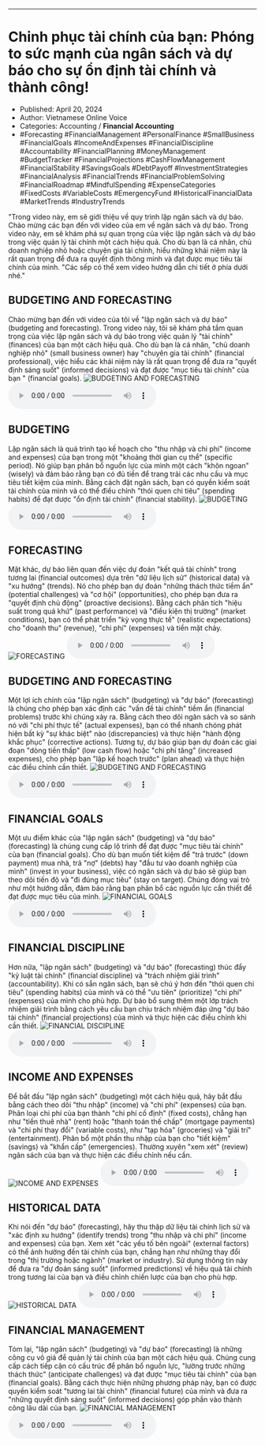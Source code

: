 
---

# Chinh phục tài chính của bạn: Phóng to sức mạnh của ngân sách và dự báo cho sự ổn định tài chính và thành công!

- Published: April 20, 2024
- Author: Vietnamese Online Voice
- Categories: Accounting / **Financial Accounting**
- #Forecasting #FinancialManagement #PersonalFinance #SmallBusiness #FinancialGoals #IncomeAndExpenses #FinancialDiscipline #Accountability #FinancialPlanning #MoneyManagement #BudgetTracker #FinancialProjections #CashFlowManagement #FinancialStability #SavingsGoals #DebtPayoff #InvestmentStrategies #FinancialAnalysis #FinancialTrends #FinancialProblemSolving #FinancialRoadmap #MindfulSpending #ExpenseCategories #FixedCosts #VariableCosts #EmergencyFund #HistoricalFinancialData #MarketTrends #IndustryTrends

"Trong video này, em sẽ giới thiệu về quy trình lập ngân sách và dự báo. Chào mừng các bạn đến với video của em về ngân sách và dự báo. Trong video này, em sẽ khám phá sự quan trọng của việc lập ngân sách và dự báo trong việc quản lý tài chính một cách hiệu quả. Cho dù bạn là cá nhân, chủ doanh nghiệp nhỏ hoặc chuyên gia tài chính, hiểu những khái niệm này là rất quan trọng để đưa ra quyết định thông minh và đạt được mục tiêu tài chính của mình. "Các sếp có thể xem video hướng dẫn chi tiết ở phía dưới nhé."


## BUDGETING AND FORECASTING

Chào mừng bạn đến với video của tôi về "lập ngân sách và dự báo" (budgeting and forecasting). Trong video này, tôi sẽ khám phá tầm quan trọng của việc lập ngân sách và dự báo trong việc quản lý "tài chính" (finances) của bạn một cách hiệu quả. Cho dù bạn là cá nhân, "chủ doanh nghiệp nhỏ" (small business owner) hay "chuyên gia tài chính" (financial professional), việc hiểu các khái niệm này là rất quan trọng để đưa ra "quyết định sáng suốt" (informed decisions) và đạt được "mục tiêu tài chính" của bạn " (financial goals).
![BUDGETING AND FORECASTING](https://http-archiver-apis-production-80.schnworks.com/storage/images/transitions/2024-04-20/transition--6771144289-Montserrat-Thin-512DA8.jpg)
<audio controls>
    <source src="https://http-archiver-apis-production-80.schnworks.com/storage/audio/file-11725188107.mp3" type="audio/mpeg">
</audio>



## BUDGETING

Lập ngân sách là quá trình tạo kế hoạch cho "thu nhập và chi phí" (income and expenses) của bạn trong một "khoảng thời gian cụ thể" (specific period). Nó giúp bạn phân bổ nguồn lực của mình một cách "khôn ngoan" (wisely) và đảm bảo rằng bạn có đủ tiền để trang trải các nhu cầu và mục tiêu tiết kiệm của mình. Bằng cách đặt ngân sách, bạn có quyền kiểm soát tài chính của mình và có thể điều chỉnh "thói quen chi tiêu" (spending habits) để đạt được "ổn định tài chính" (financial stability).
![BUDGETING](https://http-archiver-apis-production-80.schnworks.com/storage/images/transitions/2024-04-20/transition--22561557631-Montserrat-Black-512DA8.jpg)
<audio controls>
    <source src="https://http-archiver-apis-production-80.schnworks.com/storage/audio/file-6850982277.mp3" type="audio/mpeg">
</audio>



## FORECASTING

Mặt khác, dự báo liên quan đến việc dự đoán "kết quả tài chính" trong tương lai (financial outcomes) dựa trên "dữ liệu lịch sử" (historical data) và "xu hướng" (trends). Nó cho phép bạn dự đoán "những thách thức tiềm ẩn" (potential challenges) và "cơ hội" (opportunities), cho phép bạn đưa ra "quyết định chủ động" (proactive decisions). Bằng cách phân tích "hiệu suất trong quá khứ" (past performance) và "điều kiện thị trường" (market conditions), bạn có thể phát triển "kỳ vọng thực tế" (realistic expectations) cho "doanh thu" (revenue), "chi phí" (expenses) và tiền mặt chảy.
![FORECASTING](https://http-archiver-apis-production-80.schnworks.com/storage/images/transitions/2024-04-20/transition-29992080233-Montserrat-Medium-9C27B0.jpg)
<audio controls>
    <source src="https://http-archiver-apis-production-80.schnworks.com/storage/audio/file-1932470293.mp3" type="audio/mpeg">
</audio>



## BUDGETING AND FORECASTING

Một lợi ích chính của "lập ngân sách" (budgeting) và "dự báo" (forecasting) là chúng cho phép bạn xác định các "vấn đề tài chính" tiềm ẩn (financial problems) trước khi chúng xảy ra. Bằng cách theo dõi ngân sách và so sánh nó với "chi phí thực tế" (actual expenses), bạn có thể nhanh chóng phát hiện bất kỳ "sự khác biệt" nào (discrepancies) và thực hiện "hành động khắc phục" (corrective actions). Tương tự, dự báo giúp bạn dự đoán các giai đoạn "dòng tiền thấp" (low cash flow) hoặc "chi phí tăng" (increased expenses), cho phép bạn "lập kế hoạch trước" (plan ahead) và thực hiện các điều chỉnh cần thiết.
![BUDGETING AND FORECASTING](https://http-archiver-apis-production-80.schnworks.com/storage/images/transitions/2024-04-20/transition-22261716969-Montserrat-Thin-4A148C.jpg)
<audio controls>
    <source src="https://http-archiver-apis-production-80.schnworks.com/storage/audio/file-13321246484.mp3" type="audio/mpeg">
</audio>



## FINANCIAL GOALS

Một ưu điểm khác của "lập ngân sách" (budgeting) và "dự báo" (forecasting) là chúng cung cấp lộ trình để đạt được "mục tiêu tài chính" của bạn (financial goals). Cho dù bạn muốn tiết kiệm để "trả trước" (down payment) mua nhà, trả "nợ" (debts) hay "đầu tư vào doanh nghiệp của mình" (invest in your business), việc có ngân sách và dự báo sẽ giúp bạn theo dõi tiến độ và "đi đúng mục tiêu" (stay on target). Chúng đóng vai trò như một hướng dẫn, đảm bảo rằng bạn phân bổ các nguồn lực cần thiết để đạt được mục tiêu của mình.
![FINANCIAL GOALS](https://http-archiver-apis-production-80.schnworks.com/storage/images/transitions/2024-04-20/transition-17747942307-Montserrat-Thin-512DA8.jpg)
<audio controls>
    <source src="https://http-archiver-apis-production-80.schnworks.com/storage/audio/file-79027820198.mp3" type="audio/mpeg">
</audio>



## FINANCIAL DISCIPLINE

Hơn nữa, "lập ngân sách" (budgeting) và "dự báo" (forecasting) thúc đẩy "kỷ luật tài chính" (financial discipline) và "trách nhiệm giải trình" (accountability). Khi có sẵn ngân sách, bạn sẽ chú ý hơn đến "thói quen chi tiêu" (spending habits) của mình và có thể "ưu tiên" (prioritize) "chi phí" (expenses) của mình cho phù hợp. Dự báo bổ sung thêm một lớp trách nhiệm giải trình bằng cách yêu cầu bạn chịu trách nhiệm đáp ứng "dự báo tài chính" (financial projections) của mình và thực hiện các điều chỉnh khi cần thiết.
![FINANCIAL DISCIPLINE](https://http-archiver-apis-production-80.schnworks.com/storage/images/transitions/2024-04-20/transition--54455190885-Montserrat-Thin-004895.jpg)
<audio controls>
    <source src="https://http-archiver-apis-production-80.schnworks.com/storage/audio/file-7192490225.mp3" type="audio/mpeg">
</audio>



## INCOME AND EXPENSES

Để bắt đầu "lập ngân sách" (budgeting) một cách hiệu quả, hãy bắt đầu bằng cách theo dõi "thu nhập" (income) và "chi phí" (expenses) của bạn. Phân loại chi phí của bạn thành "chi phí cố định" (fixed costs), chẳng hạn như "tiền thuê nhà" (rent) hoặc "thanh toán thế chấp" (mortgage payments) và "chi phí thay đổi" (variable costs), như "tạp hóa" (groceries) và "giải trí" (entertainment). Phân bổ một phần thu nhập của bạn cho "tiết kiệm" (savings) và "khẩn cấp" (emergencies). Thường xuyên "xem xét" (review) ngân sách của bạn và thực hiện các điều chỉnh nếu cần.
![INCOME AND EXPENSES](https://http-archiver-apis-production-80.schnworks.com/storage/images/transitions/2024-04-20/transition--18513758494-Montserrat-Bold-7B1FA2.jpg)
<audio controls>
    <source src="https://http-archiver-apis-production-80.schnworks.com/storage/audio/file-10923836905.mp3" type="audio/mpeg">
</audio>



## HISTORICAL DATA

Khi nói đến "dự báo" (forecasting), hãy thu thập dữ liệu tài chính lịch sử và "xác định xu hướng" (identify trends) trong "thu nhập và chi phí" (income and expenses) của bạn. Xem xét "các yếu tố bên ngoài" (external factors) có thể ảnh hưởng đến tài chính của bạn, chẳng hạn như những thay đổi trong "thị trường hoặc ngành" (market or industry). Sử dụng thông tin này để đưa ra "dự đoán sáng suốt" (informed predictions) về hiệu quả tài chính trong tương lai của bạn và điều chỉnh chiến lược của bạn cho phù hợp.
![HISTORICAL DATA](https://http-archiver-apis-production-80.schnworks.com/storage/images/transitions/2024-04-20/transition--11038927011-Montserrat-Regular-1A237E.jpg)
<audio controls>
    <source src="https://http-archiver-apis-production-80.schnworks.com/storage/audio/file-19432867986.mp3" type="audio/mpeg">
</audio>



## FINANCIAL MANAGEMENT

Tóm lại, "lập ngân sách" (budgeting) và "dự báo" (forecasting) là những công cụ vô giá để quản lý tài chính của bạn một cách hiệu quả. Chúng cung cấp cách tiếp cận có cấu trúc để phân bổ nguồn lực, "lường trước những thách thức" (anticipate challenges) và đạt được "mục tiêu tài chính" của bạn (financial goals). Bằng cách thực hiện những phương pháp này, bạn có được quyền kiểm soát "tương lai tài chính" (financial future) của mình và đưa ra "những quyết định sáng suốt" (informed decisions) góp phần vào thành công lâu dài của bạn.
![FINANCIAL MANAGEMENT](https://http-archiver-apis-production-80.schnworks.com/storage/images/transitions/2024-04-20/transition-28225491218-Montserrat-Black-9C27B0.jpg)
<audio controls>
    <source src="https://http-archiver-apis-production-80.schnworks.com/storage/audio/file-25054464099.mp3" type="audio/mpeg">
</audio>


